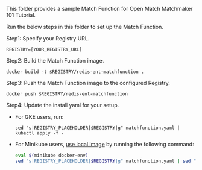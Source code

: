 This folder provides a sample Match Function for Open Match Matchmaker 101 Tutorial.

Run the below steps in this folder to set up the Match Function.

Step1: Specify your Registry URL.
```
REGISTRY=[YOUR_REGISTRY_URL]
```

Step2: Build the Match Function image.
```
docker build -t $REGISTRY/redis-ent-matchfunction .
```

Step3: Push the Match Function image to the configured Registry.
```
docker push $REGISTRY/redis-ent-matchfunction
```

Step4: Update the install yaml for your setup.

- For GKE users, run:
    ```
    sed "s|REGISTRY_PLACEHOLDER|$REGISTRY|g" matchfunction.yaml | kubectl apply -f -
    ```
- For Minikube users, [use local image](https://kubernetes.io/docs/setup/learning-environment/minikube/#use-local-images-by-re-using-the-docker-daemon) by running the following command:
    ```bash
    eval $(minikube docker-env)
    sed "s|REGISTRY_PLACEHOLDER|$REGISTRY|g" matchfunction.yaml | sed "s|Always|Never|g" | kubectl apply -f -
    ```